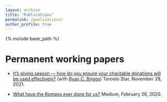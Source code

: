```yaml
---
layout: archive
title: "Publications"
permalink: /publications/
author_profile: true
---
```


{% include base_path %}


Permanent working papers
======

* [It’s giving season — how do you ensure your charitable donations will be used effectively?](https://www.thestar.com/opinion/contributors/2021/11/29/its-giving-season-how-do-you-ensure-your-charitable-donations-will-be-used-effectively.html) (with [Ryan C. Briggs](https://www.ryancbriggs.net/)) Toronto Star, November 29, 2021.

* [What have the Romans ever done for us?](https://medium.com/@dario.sidhu/what-have-the-romans-ever-done-for-us-a6d05b47fdc) Medium, February 26, 2020.